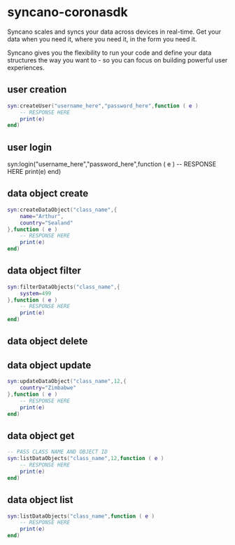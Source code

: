 # syncano-coronasdk

Syncano scales and syncs your data across devices in real-time. Get your data when you need it, where you need it, in the form you need it.

Syncano gives you the flexibility to run your code and define your data structures the way you want to - so you can focus on building powerful user experiences.

## user creation

```lua
syn:createUser("username_here","password_here",function ( e )
	-- RESPONSE HERE
	print(e)
end)
```

## user login

syn:login("username_here","password_here",function ( e )
	-- RESPONSE HERE
	print(e)
end)

## data object create
```lua
syn:createDataObject("class_name",{
	name="Arthur",
	country="Sealand"	
},function ( e )
	-- RESPONSE HERE
	print(e)
end)
```
## data object filter


```lua
syn:filterDataObjects("class_name",{
	system=499	
},function ( e )
	-- RESPONSE HERE
	print(e)
end)
```

## data object delete
## data object update
```lua
syn:updateDataObject("class_name",12,{
	country="Zimbabwe"	
},function ( e )
	-- RESPONSE HERE
	print(e)
end)
```
## data object get

```lua
-- PASS CLASS NAME AND OBJECT ID
syn:listDataObjects("class_name",12,function ( e )
	-- RESPONSE HERE
	print(e)
end)
```
## data object list

```lua
syn:listDataObjects("class_name",function ( e )
	-- RESPONSE HERE
	print(e)
end)
```